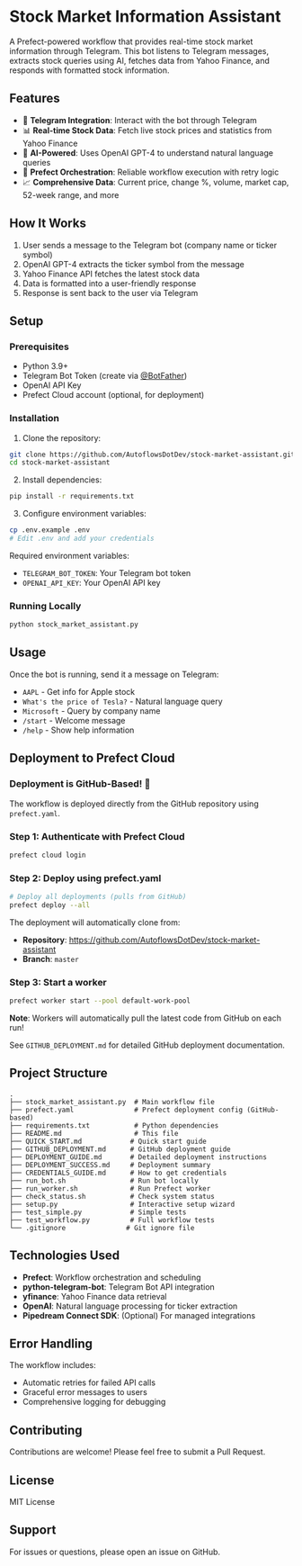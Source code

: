 # Stock Market Information Assistant

A Prefect-powered workflow that provides real-time stock market information through Telegram. This bot listens to Telegram messages, extracts stock queries using AI, fetches data from Yahoo Finance, and responds with formatted stock information.

## Features

- 🤖 **Telegram Integration**: Interact with the bot through Telegram
- 📊 **Real-time Stock Data**: Fetch live stock prices and statistics from Yahoo Finance
- 🧠 **AI-Powered**: Uses OpenAI GPT-4 to understand natural language queries
- 🔄 **Prefect Orchestration**: Reliable workflow execution with retry logic
- 📈 **Comprehensive Data**: Current price, change %, volume, market cap, 52-week range, and more

## How It Works

1. User sends a message to the Telegram bot (company name or ticker symbol)
2. OpenAI GPT-4 extracts the ticker symbol from the message
3. Yahoo Finance API fetches the latest stock data
4. Data is formatted into a user-friendly response
5. Response is sent back to the user via Telegram

## Setup

### Prerequisites

- Python 3.9+
- Telegram Bot Token (create via [@BotFather](https://t.me/botfather))
- OpenAI API Key
- Prefect Cloud account (optional, for deployment)

### Installation

1. Clone the repository:

```bash
git clone https://github.com/AutoflowsDotDev/stock-market-assistant.git
cd stock-market-assistant
```

2. Install dependencies:

```bash
pip install -r requirements.txt
```

3. Configure environment variables:

```bash
cp .env.example .env
# Edit .env and add your credentials
```

Required environment variables:

- `TELEGRAM_BOT_TOKEN`: Your Telegram bot token
- `OPENAI_API_KEY`: Your OpenAI API key

### Running Locally

```bash
python stock_market_assistant.py
```

## Usage

Once the bot is running, send it a message on Telegram:

- `AAPL` - Get info for Apple stock
- `What's the price of Tesla?` - Natural language query
- `Microsoft` - Query by company name
- `/start` - Welcome message
- `/help` - Show help information

## Deployment to Prefect Cloud

### Deployment is GitHub-Based! 🚀

The workflow is deployed directly from the GitHub repository using `prefect.yaml`.

### Step 1: Authenticate with Prefect Cloud

```bash
prefect cloud login
```

### Step 2: Deploy using prefect.yaml

```bash
# Deploy all deployments (pulls from GitHub)
prefect deploy --all
```

The deployment will automatically clone from:
- **Repository**: https://github.com/AutoflowsDotDev/stock-market-assistant
- **Branch**: `master`

### Step 3: Start a worker

```bash
prefect worker start --pool default-work-pool
```

**Note**: Workers will automatically pull the latest code from GitHub on each run!

See `GITHUB_DEPLOYMENT.md` for detailed GitHub deployment documentation.

## Project Structure

```
.
├── stock_market_assistant.py  # Main workflow file
├── prefect.yaml               # Prefect deployment config (GitHub-based)
├── requirements.txt           # Python dependencies
├── README.md                  # This file
├── QUICK_START.md            # Quick start guide
├── GITHUB_DEPLOYMENT.md      # GitHub deployment guide
├── DEPLOYMENT_GUIDE.md       # Detailed deployment instructions
├── DEPLOYMENT_SUCCESS.md     # Deployment summary
├── CREDENTIALS_GUIDE.md      # How to get credentials
├── run_bot.sh                # Run bot locally
├── run_worker.sh             # Run Prefect worker
├── check_status.sh           # Check system status
├── setup.py                  # Interactive setup wizard
├── test_simple.py            # Simple tests
├── test_workflow.py          # Full workflow tests
└── .gitignore               # Git ignore file
```

## Technologies Used

- **Prefect**: Workflow orchestration and scheduling
- **python-telegram-bot**: Telegram Bot API integration
- **yfinance**: Yahoo Finance data retrieval
- **OpenAI**: Natural language processing for ticker extraction
- **Pipedream Connect SDK**: (Optional) For managed integrations

## Error Handling

The workflow includes:

- Automatic retries for failed API calls
- Graceful error messages to users
- Comprehensive logging for debugging

## Contributing

Contributions are welcome! Please feel free to submit a Pull Request.

## License

MIT License

## Support

For issues or questions, please open an issue on GitHub.
